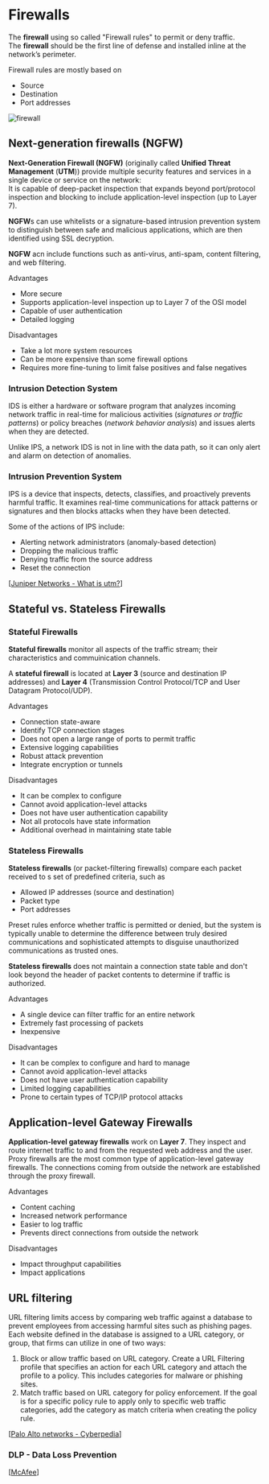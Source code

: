 # Firewalls

The **firewall** using so called "Firewall rules" to permit or deny traffic.<br>
The **firewall** should be the first line of defense and installed inline at the network’s perimeter.

Firewall rules are mostly based on

- Source
- Destination
- Port addresses

<img src="https://www.dropbox.com/s/8uq6fyowdi9i44u/firewall.png?dl=1" alt="firewall" class="inline" />

## Next-generation firewalls (NGFW)

**Next-Generation Firewall (NGFW)** (originally called **Unified Threat Management** (**UTM**)) provide multiple security features and services in a single device or service on the network:<br>
It is capable of deep-packet inspection that expands beyond port/protocol inspection and blocking to include application-level inspection (up to Layer 7).

**NGFW**s can use whitelists or a signature-based intrusion prevention system to distinguish between safe and malicious applications, which are then identified using SSL decryption.

**NGFW** acn include functions such as anti-virus, anti-spam, content filtering, and web filtering.

Advantages

- More secure
- Supports application-level inspection up to Layer 7 of the OSI model
- Capable of user authentication
- Detailed logging

Disadvantages

- Take a lot more system resources
- Can be more expensive than some firewall options
- Requires more fine-tuning to limit false positives and false negatives

### Intrusion Detection System

IDS is either a hardware or software program that analyzes incoming network traffic in real-time for malicious activities (_signatures or traffic patterns_) or policy breaches (_network behavior analysis_) and issues alerts when they are detected.

Unlike IPS, a network IDS is not in line with the data path, so it can only alert and alarm on detection of anomalies.

### Intrusion Prevention System

IPS is a device that inspects, detects, classifies, and proactively prevents harmful traffic.
It examines real-time communications for attack patterns or signatures and then blocks attacks when they have been detected.

Some of the actions of IPS include:

- Alerting network administrators (anomaly-based detection)
- Dropping the malicious traffic
- Denying traffic from the source address
- Reset the connection

[[Juniper Networks - What is utm?](https://www.juniper.net/us/en/research-topics/what-is-utm.html)]

## Stateful vs. Stateless Firewalls

### Stateful Firewalls

**Stateful firewalls** monitor all aspects of the traffic stream; their characteristics and commuinication channels.

A **stateful firewall** is located at **Layer 3** (source and destination IP addresses) and **Layer 4** (Transmission Control Protocol/TCP and User Datagram Protocol/UDP).

Advantages

- Connection state-aware
- Identify TCP connection stages
- Does not open a large range of ports to permit traffic
- Extensive logging capabilities
- Robust attack prevention
- Integrate encryption or tunnels

Disadvantages

- It can be complex to configure
- Cannot avoid application-level attacks
- Does not have user authentication capability
- Not all protocols have state information
- Additional overhead in maintaining state table

### Stateless Firewalls

**Stateless firewalls** (or packet-filtering firewalls) compare each packet received to s set of predefined criteria, such as

- Allowed IP addresses (source and destination)
- Packet type
- Port addresses

Preset rules enforce whether traffic is permitted or denied, but the system is typically unable to determine the difference between truly desired communications and sophisticated attempts to disguise unauthorized communications as trusted ones.

**Stateless firewalls** does not maintain a connection state table and don't look beyond the header of packet contents to determine if traffic is authorized.

Advantages

- A single device can filter traffic for an entire network
- Extremely fast processing of packets
- Inexpensive

Disadvantages

- It can be complex to configure and hard to manage
- Cannot avoid application-level attacks
- Does not have user authentication capability
- Limited logging capabilities
- Prone to certain types of TCP/IP protocol attacks

## Application-level Gateway Firewalls

**Application-level gateway firewalls** work on **Layer 7**.
They inspect and route internet traffic to and from the requested web address and the user.
Proxy firewalls are the most common type of application-level gateway firewalls.
The connections coming from outside the network are established through the proxy firewall.

Advantages

- Content caching
- Increased network performance
- Easier to log traffic
- Prevents direct connections from outside the network

Disadvantages

- Impact throughput capabilities
- Impact applications

## URL filtering

URL filtering limits access by comparing web traffic against a database to prevent employees from accessing harmful sites such as phishing pages.
Each website defined in the database is assigned to a URL category, or group, that firms can utilize in one of two ways:

1. Block or allow traffic based on URL category.
   Create a URL Filtering profile that specifies an action for each URL category and attach the profile to a policy.
   This includes categories for malware or phishing sites.
2. Match traffic based on URL category for policy enforcement.
   If the goal is for a specific policy rule to apply only to specific web traffic categories, add the category as match criteria when creating the policy rule.

[[Palo Alto networks - Cyberpedia](https://www.paloaltonetworks.com/cyberpedia/what-is-url-filtering)]

### DLP - Data Loss Prevention

[[McAfee](https://www.mcafee.com/enterprise/en-us/security-awareness/data-protection/how-data-loss-prevention-dlp-technology-works.html)]
